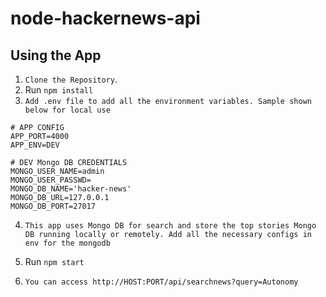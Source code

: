 # node-hackernews-api

## Using the App
1. `Clone the Repository`.
2. Run `npm install`
3. `Add .env file to add all the environment variables. Sample shown below for local use`
 ```
 # APP CONFIG
 APP_PORT=4000
 APP_ENV=DEV

 # DEV Mongo DB CREDENTIALS
 MONGO_USER_NAME=admin
 MONGO_USER_PASSWD=
 MONGO_DB_NAME='hacker-news'
 MONGO_DB_URL=127.0.0.1
 MONGO_DB_PORT=27017

```

4. `This app uses Mongo DB for search and store the top stories Mongo DB running locally or remotely. Add all the necessary configs in env for the mongodb`

5. Run `npm start`
6. `You can access http://HOST:PORT/api/searchnews?query=Autonomy`
